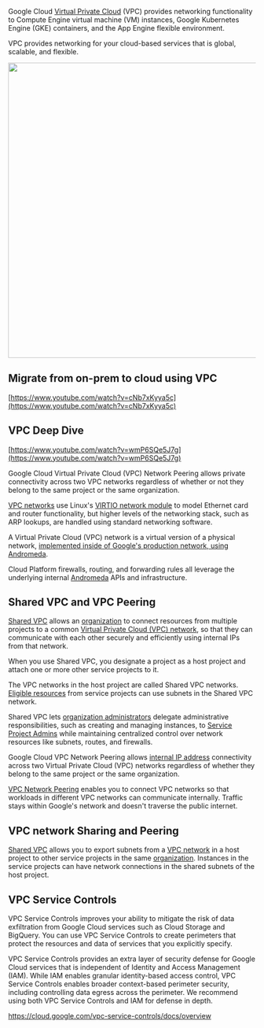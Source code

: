 



Google Cloud [Virtual Private Cloud](https://cloud.google.com/vpc/docs) (VPC) provides networking functionality to Compute Engine virtual machine (VM) instances, Google Kubernetes Engine (GKE) containers, and the App Engine flexible environment. 

VPC provides networking for your cloud-based services that is global, scalable, and flexible.



<img src="https://cloud.google.com/vpc/images/vpc-overview-example.svg" width="600">

## Migrate from on-prem to cloud using VPC

[https://www.youtube.com/watch?v=cNb7xKyya5c](https://www.youtube.com/watch?v=cNb7xKyya5c)


## VPC Deep Dive

[https://www.youtube.com/watch?v=wmP6SQe5J7g](https://www.youtube.com/watch?v=wmP6SQe5J7g)

Google Cloud Virtual Private Cloud (VPC) Network Peering allows private connectivity across two VPC networks regardless of whether or not they belong to the same project or the same organization.

[VPC networks](https://cloud.google.com/vpc/docs/advanced-vpc) use Linux's [VIRTIO network module](http://dl.acm.org/citation.cfm?id=1400097.1400108) to model Ethernet card and router functionality, but higher levels of the networking stack, such as ARP lookups, are handled using standard networking software.

A Virtual Private Cloud (VPC) network is a virtual version of a physical network, [implemented inside of Google's production network, using Andromeda](https://cloud.google.com/vpc/docs/vpc).

Cloud Platform firewalls, routing, and forwarding rules all leverage the underlying internal [Andromeda]( https://cloud.google.com/blog/products/gcp/enter-andromeda-zone-google-cloud-platforms-latest-networking-stack) APIs and infrastructure.


## Shared VPC and VPC Peering

[Shared VPC](https://cloud.google.com/vpc/docs/shared-vpc) allows an  [organization](https://cloud.google.com/resource-manager/docs/cloud-platform-resource-hierarchy) to connect resources from multiple projects to a common [Virtual Private Cloud (VPC) network](https://cloud.google.com/vpc/docs/vpc), so that they can communicate with each other securely and efficiently using internal IPs from that network. 

When you use Shared VPC, you designate a project as a host project and attach one or more other service projects to it. 

The VPC networks in the host project are called Shared VPC networks. [Eligible resources](https://cloud.google.com/vpc/docs/shared-vpc#resources_that_can_be_attached_to_shared_vpc_networks_from_a_service_project) from service projects can use subnets in the Shared VPC network.

Shared VPC lets [organization administrators](https://cloud.google.com/resource-manager/docs/cloud-platform-resource-hierarchy#organizations) delegate administrative responsibilities, such as creating and managing instances, to [Service Project Admins](https://cloud.google.com/vpc/docs/shared-vpc#iam_in_shared_vpc) while maintaining centralized control over network resources like subnets, routes, and firewalls.

Google Cloud VPC Network Peering allows [internal IP address](https://cloud.google.com/vpc/docs/ip-addresses) connectivity across two Virtual Private Cloud (VPC) networks regardless of whether they belong to the same project or the same organization.

[VPC Network Peering](https://cloud.google.com/vpc/docs/vpc-peering) enables you to connect VPC networks so that workloads in different VPC networks can communicate internally. Traffic stays within Google's network and doesn't traverse the public internet.




## VPC network Sharing and Peering

[Shared VPC](https://cloud.google.com/vpc/docs/how-to#vpc-network-sharing-and-peering) allows you to export subnets from a [VPC network](https://cloud.google.com/vpc/docs/vpc) in a host project to other service projects in the same [organization](https://cloud.google.com/resource-manager/docs/creating-managing-organization). Instances in the service projects can have network connections in the shared subnets of the host project. 

## VPC Service Controls


VPC Service Controls improves your ability to mitigate the risk of data exfiltration from Google Cloud services such as Cloud Storage and BigQuery. You can use VPC Service Controls to create perimeters that protect the resources and data of services that you explicitly specify.


VPC Service Controls provides an extra layer of security defense for Google Cloud services that is independent of Identity and Access Management (IAM). While IAM enables granular identity-based access control, VPC Service Controls enables broader context-based perimeter security, including controlling data egress across the perimeter. We recommend using both VPC Service Controls and IAM for defense in depth.


https://cloud.google.com/vpc-service-controls/docs/overview

